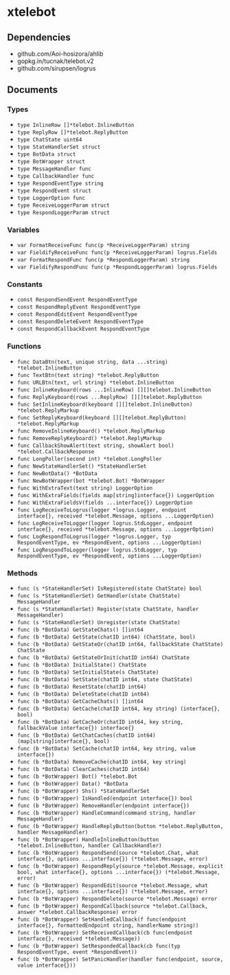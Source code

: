 # xtelebot

## Dependencies

+ github.com/Aoi-hosizora/ahlib
+ gopkg.in/tucnak/telebot.v2
+ github.com/sirupsen/logrus

## Documents

### Types

+ `type InlineRow []*telebot.InlineButton`
+ `type ReplyRow []*telebot.ReplyButton`
+ `type ChatState uint64`
+ `type StateHandlerSet struct`
+ `type BotData struct`
+ `type BotWrapper struct`
+ `type MessageHandler func`
+ `type CallbackHandler func`
+ `type RespondEventType string`
+ `type RespondEvent struct`
+ `type LoggerOption func`
+ `type ReceiveLoggerParam struct`
+ `type RespondLoggerParam struct`

### Variables

+ `var FormatReceiveFunc func(p *ReceiveLoggerParam) string`
+ `var FieldifyReceiveFunc func(p *ReceiveLoggerParam) logrus.Fields`
+ `var FormatRespondFunc func(p *RespondLoggerParam) string`
+ `var FieldifyRespondFunc func(p *RespondLoggerParam) logrus.Fields`

### Constants

+ `const RespondSendEvent RespondEventType`
+ `const RespondReplyEvent RespondEventType`
+ `const RespondEditEvent RespondEventType`
+ `const RespondDeleteEvent RespondEventType`
+ `const RespondCallbackEvent RespondEventType`

### Functions

+ `func DataBtn(text, unique string, data ...string) *telebot.InlineButton`
+ `func TextBtn(text string) *telebot.ReplyButton`
+ `func URLBtn(text, url string) *telebot.InlineButton`
+ `func InlineKeyboard(rows ...InlineRow) [][]telebot.InlineButton`
+ `func ReplyKeyboard(rows ...ReplyRow) [][]telebot.ReplyButton`
+ `func SetInlineKeyboard(keyboard [][]telebot.InlineButton) *telebot.ReplyMarkup`
+ `func SetReplyKeyboard(keyboard [][]telebot.ReplyButton) *telebot.ReplyMarkup`
+ `func RemoveInlineKeyboard() *telebot.ReplyMarkup`
+ `func RemoveReplyKeyboard() *telebot.ReplyMarkup`
+ `func CallbackShowAlert(text string, showAlert bool) *telebot.CallbackResponse`
+ `func LongPoller(second int) *telebot.LongPoller`
+ `func NewStateHandlerSet() *StateHandlerSet`
+ `func NewBotData() *BotData`
+ `func NewBotWrapper(bot *telebot.Bot) *BotWrapper`
+ `func WithExtraText(text string) LoggerOption`
+ `func WithExtraFields(fields map[string]interface{}) LoggerOption`
+ `func WithExtraFieldsV(fields ...interface{}) LoggerOption`
+ `func LogReceiveToLogrus(logger *logrus.Logger, endpoint interface{}, received *telebot.Message, options ...LoggerOption)`
+ `func LogReceiveToLogger(logger logrus.StdLogger, endpoint interface{}, received *telebot.Message, options ...LoggerOption)`
+ `func LogRespondToLogrus(logger *logrus.Logger, typ RespondEventType, ev *RespondEvent, options ...LoggerOption)`
+ `func LogRespondToLogger(logger logrus.StdLogger, typ RespondEventType, ev *RespondEvent, options ...LoggerOption)`

### Methods

+ `func (s *StateHandlerSet) IsRegistered(state ChatState) bool`
+ `func (s *StateHandlerSet) GetHandler(state ChatState) MessageHandler`
+ `func (s *StateHandlerSet) Register(state ChatState, handler MessageHandler)`
+ `func (s *StateHandlerSet) Unregister(state ChatState)`
+ `func (b *BotData) GetStateChats() []int64`
+ `func (b *BotData) GetState(chatID int64) (ChatState, bool)`
+ `func (b *BotData) GetStateOr(chatID int64, fallbackState ChatState) ChatState`
+ `func (b *BotData) GetStateOrInit(chatID int64) ChatState`
+ `func (b *BotData) InitialState() ChatState`
+ `func (b *BotData) SetInitialState(s ChatState)`
+ `func (b *BotData) SetState(chatID int64, state ChatState)`
+ `func (b *BotData) ResetState(chatID int64)`
+ `func (b *BotData) DeleteState(chatID int64)`
+ `func (b *BotData) GetCacheChats() []int64`
+ `func (b *BotData) GetCache(chatID int64, key string) (interface{}, bool)`
+ `func (b *BotData) GetCacheOr(chatID int64, key string, fallbackValue interface{}) interface{}`
+ `func (b *BotData) GetChatCaches(chatID int64) (map[string]interface{}, bool)`
+ `func (b *BotData) SetCache(chatID int64, key string, value interface{})`
+ `func (b *BotData) RemoveCache(chatID int64, key string)`
+ `func (b *BotData) ClearCaches(chatID int64)`
+ `func (b *BotWrapper) Bot() *telebot.Bot`
+ `func (b *BotWrapper) Data() *BotData`
+ `func (b *BotWrapper) Shs() *StateHandlerSet`
+ `func (b *BotWrapper) IsHandled(endpoint interface{}) bool`
+ `func (b *BotWrapper) RemoveHandler(endpoint interface{})`
+ `func (b *BotWrapper) HandleCommand(command string, handler MessageHandler)`
+ `func (b *BotWrapper) HandleReplyButton(button *telebot.ReplyButton, handler MessageHandler)`
+ `func (b *BotWrapper) HandleInlineButton(button *telebot.InlineButton, handler CallbackHandler)`
+ `func (b *BotWrapper) RespondSend(source *telebot.Chat, what interface{}, options ...interface{}) (*telebot.Message, error)`
+ `func (b *BotWrapper) RespondReply(source *telebot.Message, explicit bool, what interface{}, options ...interface{}) (*telebot.Message, error)`
+ `func (b *BotWrapper) RespondEdit(source *telebot.Message, what interface{}, options ...interface{}) (*telebot.Message, error)`
+ `func (b *BotWrapper) RespondDelete(source *telebot.Message) error`
+ `func (b *BotWrapper) RespondCallback(source *telebot.Callback, answer *telebot.CallbackResponse) error`
+ `func (b *BotWrapper) SetHandledCallback(f func(endpoint interface{}, formattedEndpoint string, handlerName string))`
+ `func (b *BotWrapper) SetReceivedCallback(cb func(endpoint interface{}, received *telebot.Message))`
+ `func (b *BotWrapper) SetRespondedCallback(cb func(typ RespondEventType, event *RespondEvent))`
+ `func (b *BotWrapper) SetPanicHandler(handler func(endpoint, source, value interface{}))`

